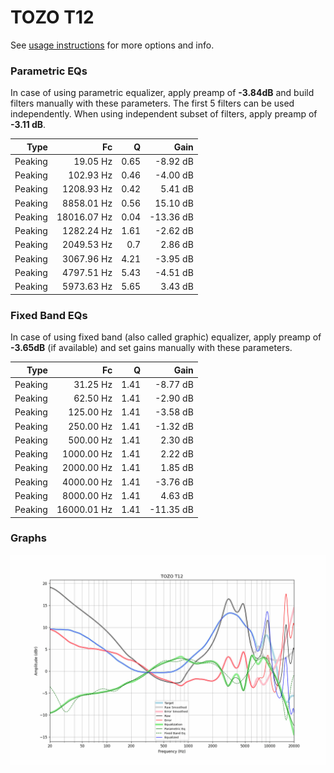 # TOZO T12
See [usage instructions](https://github.com/jaakkopasanen/AutoEq#usage) for more options and info.

### Parametric EQs
In case of using parametric equalizer, apply preamp of **-3.84dB** and build filters manually
with these parameters. The first 5 filters can be used independently.
When using independent subset of filters, apply preamp of **-3.11 dB**.

| Type    | Fc          |    Q | Gain      |
|--------:|------------:|-----:|----------:|
| Peaking | 19.05 Hz    | 0.65 | -8.92 dB  |
| Peaking | 102.93 Hz   | 0.46 | -4.00 dB  |
| Peaking | 1208.93 Hz  | 0.42 | 5.41 dB   |
| Peaking | 8858.01 Hz  | 0.56 | 15.10 dB  |
| Peaking | 18016.07 Hz | 0.04 | -13.36 dB |
| Peaking | 1282.24 Hz  | 1.61 | -2.62 dB  |
| Peaking | 2049.53 Hz  | 0.7  | 2.86 dB   |
| Peaking | 3067.96 Hz  | 4.21 | -3.95 dB  |
| Peaking | 4797.51 Hz  | 5.43 | -4.51 dB  |
| Peaking | 5973.63 Hz  | 5.65 | 3.43 dB   |

### Fixed Band EQs
In case of using fixed band (also called graphic) equalizer, apply preamp of **-3.65dB**
(if available) and set gains manually with these parameters.

| Type    | Fc          |    Q | Gain      |
|--------:|------------:|-----:|----------:|
| Peaking | 31.25 Hz    | 1.41 | -8.77 dB  |
| Peaking | 62.50 Hz    | 1.41 | -2.90 dB  |
| Peaking | 125.00 Hz   | 1.41 | -3.58 dB  |
| Peaking | 250.00 Hz   | 1.41 | -1.32 dB  |
| Peaking | 500.00 Hz   | 1.41 | 2.30 dB   |
| Peaking | 1000.00 Hz  | 1.41 | 2.22 dB   |
| Peaking | 2000.00 Hz  | 1.41 | 1.85 dB   |
| Peaking | 4000.00 Hz  | 1.41 | -3.76 dB  |
| Peaking | 8000.00 Hz  | 1.41 | 4.63 dB   |
| Peaking | 16000.01 Hz | 1.41 | -11.35 dB |

### Graphs
![](./TOZO%20T12.png)